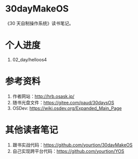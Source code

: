 # 30dayMakeOS
《30 天自制操作系统》读书笔记。
# 个人进度
1. 02_day/helloos4
# 参考资料
1. 作者网站：http://hrb.osask.jp/
2. 随书光盘文件：https://gitee.com/paud/30daysOS
3. OSDev: https://wiki.osdev.org/Expanded_Main_Page
# 其他读者笔记
1. 跟书实战代码：https://github.com/yourtion/30dayMakeOS
2. 自己实现跨平台代码：https://github.com/yourtion/YOS
